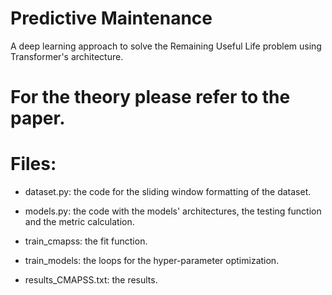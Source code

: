 # Predictive Maintenance
A deep learning approach to solve the Remaining Useful Life problem using Transformer's architecture.

# For the theory please refer to the paper.

# Files:
- dataset.py: the code for the sliding window formatting of the dataset.

- models.py: the code with the models' architectures, the testing function and the metric calculation.

- train_cmapss: the fit function.

- train_models: the loops for the hyper-parameter optimization.

- results_CMAPSS.txt: the results.


